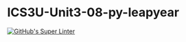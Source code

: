 # ICS3U-Unit3-08-py-leapyear

[![GitHub's Super Linter](https://github.com/Rohnin-Barrette/ICS3U-Unit3-08-py-leapyear/workflows/GitHub's%20Super%20Linter/badge.svg)](https://github.com/Rohnin-Barrette/ICS3U-Unit3-08-py-leapyear/actions)
